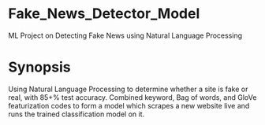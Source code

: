 # Fake_News_Detector_Model
ML Project on Detecting Fake News using Natural Language Processing
# Synopsis
Using Natural Language Processing to determine whether a site is fake or real, with 85+% test accuracy. Combined keyword, Bag of words, and GloVe featurization codes to form a model which scrapes a new website live and runs the trained classification model on it.
